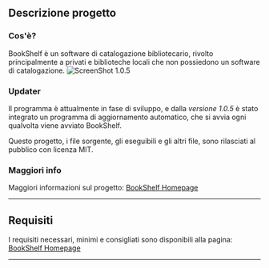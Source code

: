 ## Descrizione progetto
### Cos'è?
BookShelf è un software di catalogazione bibliotecario, rivolto principalmente a privati e biblioteche locali che non possiedono
un software di catalogazione.
![ScreenShot 1.0.5](https://bookshelf.rootlet.it/index/cover.PNG)
### Updater
Il programma è attualmente in fase di sviluppo, e dalla *versione 1.0.5* è stato integrato un
programma di aggiornamento automatico, che si avvia ogni qualvolta viene avviato BookShelf.

Questo progetto, i file sorgente, gli eseguibili e gli altri file, sono rilasciati al pubblico con licenza MIT.
### Maggiori info
Maggiori informazioni sul progetto: [BookShelf Homepage](https://bookshelf.rootlet.it)

___________________________________________________________________________________________________________________________
## Requisiti
I requisiti necessari, minimi e consigliati sono disponibili alla pagina: [BookShelf Homepage](https://bookshelf.rootlet.it)

___________________________________________________________________________________________________________________________
